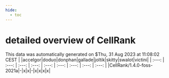 ```yaml
---
hide:
  - toc
---
```


detailed overview of CellRank
=============================


This data was automatically generated on $Thu, 31 Aug 2023 at 11:08:02 CEST
| |accelgor|doduo|donphan|gallade|joltik|skitty|swalot|victini|
| :---: | :---: | :---: | :---: | :---: | :---: | :---: | :---: | :---: |
|CellRank/1.4.0-foss-2021a|-|x|x|-|x|x|x|x|
